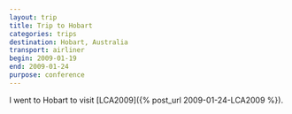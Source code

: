 ```yaml
---
layout: trip
title: Trip to Hobart
categories: trips
destination: Hobart, Australia
transport: airliner
begin: 2009-01-19
end: 2009-01-24
purpose: conference
---
```


I went to Hobart to visit [LCA2009]({% post_url 2009-01-24-LCA2009 %}).
